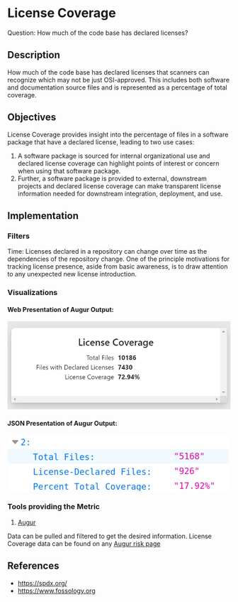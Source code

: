 # License Coverage

Question: How much of the code base has declared licenses?

## Description
How much of the code base has declared licenses that scanners can recognize which may not be just OSI-approved. This includes both software and documentation source files and is represented as a percentage of total coverage.

## Objectives
License Coverage provides insight into the percentage of files in a software package that have a declared license, leading to two use cases:
1. A software package is sourced for internal organizational use and declared license coverage can highlight points of interest or concern when using that software package.
2. Further, a software package is provided to external, downstream projects and declared license coverage can make transparent license information needed for downstream integration, deployment, and use.

## Implementation

### Filters
Time: Licenses declared in a repository can change over time as the dependencies of the repository change. One of the principle motivations for tracking license presence, aside from basic awareness, is to draw attention to any unexpected new license introduction.

### Visualizations 

#### Web Presentation of Augur Output:

![Augur Web Output](images/license-coverage_augur-web-output.png)

#### JSON Presentation of Augur Output:

![Augur Json Output](images/license-coverage_augur-json-output.png)

### Tools providing the Metric
 1. [Augur](https://github.com/chaoss/augur)

Data can be pulled and filtered to get the desired information. License Coverage data can be found on any [Augur risk page](http://augur.osshealth.io/repo/Zephyr-RTOS/zephyr/risk)

## References
* https://spdx.org/
* https://www.fossology.org
